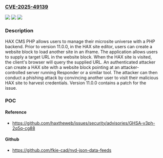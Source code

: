 ### [CVE-2025-49139](https://cve.mitre.org/cgi-bin/cvename.cgi?name=CVE-2025-49139)
![](https://img.shields.io/static/v1?label=Product&message=issues&color=blue)
![](https://img.shields.io/static/v1?label=Version&message=%3C%2011.0.0%20&color=brightgreen)
![](https://img.shields.io/static/v1?label=Vulnerability&message=CWE-1021%3A%20Improper%20Restriction%20of%20Rendered%20UI%20Layers%20or%20Frames&color=brightgreen)

### Description

HAX CMS PHP allows users to manage their microsite universe with a PHP backend. Prior to version 11.0.0, in the HAX site editor, users can create a website block to load another site in an iframe. The application allows users to supply a target URL in the website block. When the HAX site is visited, the client's browser will query the supplied URL. An authenticated attacker can create a HAX site with a website block pointing at an attacker-controlled server running Responder or a similar tool. The attacker can then conduct a phishing attack by convincing another user to visit their malicious HAX site to harvest credentials. Version 11.0.0 contains a patch for the issue.

### POC

#### Reference
- https://github.com/haxtheweb/issues/security/advisories/GHSA-v3ph-2q5q-cg88

#### Github
- https://github.com/fkie-cad/nvd-json-data-feeds

